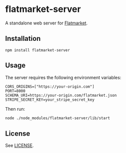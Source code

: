# flatmarket-server

A standalone web server for [Flatmarket](/christophercliff/flatmarket).

## Installation

```
npm install flatmarket-server
```

## Usage

The server requires the following environment variables:

```
CORS_ORIGINS=["https://your-origin.com"]
PORT=8000
SCHEMA_URI=https://your-origin.com/flatmarket.json
STRIPE_SECRET_KEY=your_stripe_secret_key
```

Then run:

```sh
node ./node_modules/flatmarket-server/lib/start
```

## License

See [LICENSE](/christophercliff/flatmarket/blob/master/LICENSE.md).
